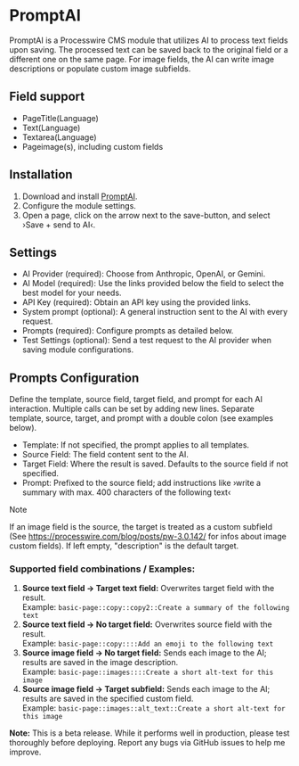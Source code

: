 # PromptAI

PromptAI is a Processwire CMS module that utilizes AI to process text fields upon saving. The processed text can be saved back to the original field or a different one on the same page. For image fields, the AI can write image descriptions or populate custom image subfields.

## Field support

- PageTitle(Language)
- Text(Language)
- Textarea(Language)
- Pageimage(s), including custom fields

## Installation

1. Download and install [PromptAI](https://github.com/robertweiss/PromptAI).
2. Configure the module settings.
3. Open a page, click on the arrow next to the save-button, and select ›Save + send to AI‹.

## Settings

- AI Provider (required): Choose from Anthropic, OpenAI, or Gemini.
- AI Model (required): Use the links provided below the field to select the best model for your needs.
- API Key (required): Obtain an API key using the provided links.
- System prompt (optional): A general instruction sent to the AI with every request.
- Prompts (required): Configure prompts as detailed below.
- Test Settings (optional): Send a test request to the AI provider when saving module configurations.

## Prompts Configuration

Define the template, source field, target field, and prompt for each AI interaction. Multiple calls can be set by adding new lines. Separate template, source, target, and prompt with a double colon (see examples below).

- Template: If not specified, the prompt applies to all templates.
- Source Field: The field content sent to the AI.
- Target Field: Where the result is saved. Defaults to the source field if not specified.
- Prompt: Prefixed to the source field; add instructions like ›write a summary with max. 400 characters of the following text‹

> [!NOTE]
> If an image field is the source, the target is treated as a custom subfield (See https://processwire.com/blog/posts/pw-3.0.142/ for infos about image custom fields). If left empty, "description" is the default target.

### Supported field combinations / Examples:

1. **Source text field → Target text field:** Overwrites target field with the result.  
Example: `basic-page::copy::copy2::Create a summary of the following text`
2. **Source text field → No target field:** Overwrites source field with the result.  
Example: `basic-page::copy::::Add an emoji to the following text`
3. **Source image field → No target field:** Sends each image to the AI; results are saved in the image description.  
Example: `basic-page::images::::Create a short alt-text for this image`
4. **Source image field → Target subfield:** Sends each image to the AI; results are saved in the specified custom field.  
Example: `basic-page::images::alt_text::Create a short alt-text for this image`

**Note:** This is a beta release. While it performs well in production, please test thoroughly before deploying. Report any bugs via GitHub issues to help me improve.
